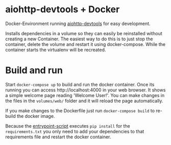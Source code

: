 # aiohttp-devtools + Docker
Docker-Environment running [aiohttp-devtools](https://github.com/aio-libs/aiohttp-devtools) for easy development.

Installs dependencies in a volume so they can easily be reinstalled without creating a new Container. The easiest way to do this is to just stop the container, delete the volume and restart it using docker-compose. While the container starts the virtualenv will be recreated.

# Build and run
Start `docker-compose up` to build and run the docker container. Once its running you can access http://localhost:4000 in your web browser. It shows a simple welcome page reading 'Welcome User!'. You can make changes in the files in the `volumes/web/` folder and it will reload the page automatically.

If you make changes to the Dockerfile just run `docker-compose build` to re-build the docker image.

Because the [entrypoint-script](https://github.com/brean/aiohttp_dev_docker/blob/master/docker/entrypoint.sh) executes `pip install` for the `requirements.txt` you only need to add your dependencies to that requirements file and restart the docker container.
